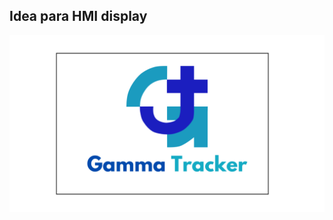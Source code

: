 ## Idea para HMI display

![SplashScreen](images_hmi_idea/splash_screen.png "Splash Screen - Inicio/carga")